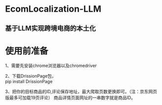 # EcomLocalization-LLM
## 基于LLM实现跨境电商的本土化

# 使用前准备
1、需要先安装chrome浏览器以及chromedriver  

2、下载DrissionPage包，  
pip install DrissionPage

3、把你的目标商品的ID,评论保存地址，最大爬取页数更换即可。（注：京东网页版最多可加载19页评论）   商品详情页面网址的一串数字就是商品ID。
